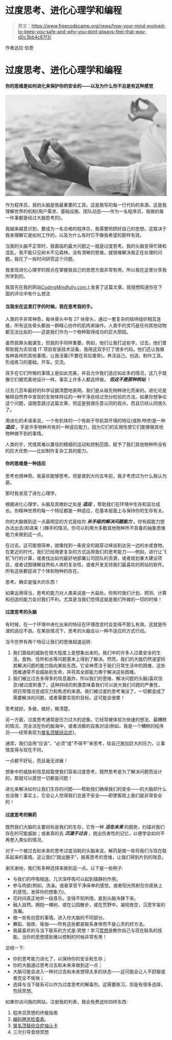 # 过度思考、进化心理学和编程

> 原文：<https://www.freecodecamp.org/news/how-your-mind-evolved-to-keep-you-safe-and-why-you-dont-always-feel-that-way-d0c3bb4c87f3/>

作者达拉·伯恩

# 过度思考、进化心理学和编程

#### 你的思维是如何进化来保护你的安全的——以及为什么你不总是有这种感觉

![wEEMZOdkUTOclyJTS9pSwtic9t8uwwqZXgLt](img/1ab03ab4ecd52559637bcd67ac922e8a.png)

作为程序员，我的头脑是我最重要的工具。这是我写的每一行代码的来源。这是我理解世界的机制(用户需求、基础设施、团队动态——作为一名程序员，我做的每一件事都是经过大脑思考的)。

我越来越意识到，要成为一名合格的程序员，我需要照顾好自己的思想。这取决于我来理解它是如何工作的，以及为什么有时它不像我希望的那样有效。

当我的头脑不正常时，我面临的最大问题之一就是过度思考。我的头脑变得忙碌和混乱，我不能只见树木不见森林。没有清晰的思维，就很难解决我正在处理的问题。我花了一些时间研究这个问题。

我发现进化心理学的观点在掌握我自己的思想方面非常有用，所以我在这里分享我所学到的。

我首先在我的网站[CodingMindfully.com](http://codingmindfully.com/how-your-mind-evolved-to-keep-you-safe-and-why-you-dont-always-feel-that-way/)上发表了这篇文章。我很想知道你在下面的评论中有什么想法

#### 当我坐在这里打字的时候，我在思考我的手。

人类的手非常神奇。每块骨头中有 27 块骨头，通过一套复杂的结缔组织相互连接，所有这些骨头都由一群精心协作的肌肉来操作。人类手的灵巧是任何其他动物都无法比拟的——这是我们作为一个物种取得成功的巨大原因。

虽然我靠头脑谋生，但我的手同样重要。例如，他们让我打这些字。过去，他们曾帮助我为实验或 IT 项目安装技术设备。我用这双手打了很多代码。他们还让我做各种各样的其他事情，让我活着(不要在背后傻笑)。养活自己。创造。制作工具。形成练习的基础。开车。交流。

双手在它们所做的事情上是如此完美，并且允许我们适应如此多的情况，这几乎就像它们被完美地设计一样。事实上许多人都这样做。 ***但这不是那种网站*** ！

过去几百年最好的科学证据清楚地表明，我们是从祖先物种进化而来的。进化论是解释自然界中发现的生物体特征的一种干净且经过充分检验的方法。如果你想争论这个问题，请随意跳过这篇文章，但这是我很乐意认同的观点，而且已经认同很久了。

用进化的术语来说，一个有机体的一个有助于导航其环境的特征(或称*特性*)是一种 ***适应*** 。手是许多物种共有的一种适应能力，因为它们的实用性使它们能够做其他物种做不到的事情。

人类的手，凭借其难以置信的精细的运动和控制范围，赋予了我们其他物种所没有的巨大优势——比如制作复杂工具的能力。

#### 你的思维是一种适应

思考也很神奇。我喜欢能够思考。但是直到大约五年前，我才考虑过为什么我认为是。

那时我发现了进化心理学。

根据进化心理学，头脑及其微妙之处是 ***适应*** ，帮助我们在环境中生存和茁壮成长。你精神世界的每一个特征都是一种适应，在基本层面上与保持你的生存有关。

你的大脑做到这一点最明显的方式是给你 ***杀手级的解决问题能力*** 。你有超能力想办法出去(和进来！)棘手的情况。你可以利用大多数其他物种所不具备的抽象思维能力来做到这一点。

在过去，这可能很简单，就像找到一条安全的路穿过峡谷到达另一边的水或食物。在更近的时代，我们已经用更复杂的方式运用我们的思考能力——例如，进行让飞机飞行的计算，或者找出如何最好地部署公司团队的资源，或者规划重大建设项目，或者试图理解自然和人体的复杂性，或者开发支持我们最喜欢的网站的软件。所有这些都促进了个体和物种的存在。

思考。确实是强大的东西！

如果运用得当，思考的能力对人类来说是一大益处。但有时我们计划、预测、计算和创造的能力会对我们不利。尤其是当我们觉得这就是我们所做的一切的时候！

#### 过度思考的头脑

有时候，在一个环境中进化出来的特征在环境改变时会变得不那么有效。这就是所谓的适应不良。在某些情况下，思考的头脑会以一种不适应的方式行动。

当今世界有两个特征让我们的思维超速运转:

1.  我们面临的威胁在很大程度上是想象出来的。我们中的许多人过着安全的生活，食物、住所和水等问题基本上得到了解决。然而，我们的大脑仍然渴望将其解决问题的能力指向某些东西。它全神贯注于我们日常生活中的困难，这些困难通常不会威胁到生命，并将其全部能力用于解决这些困难。
2.  我们被比过去多得多的信息轰炸，所以我们的思维、解决问题的头脑(喜欢信息)被过度刺激了。这种持续的刺激意味着我们可以放大我们问题的严重性，把日常情况变成压力和焦虑的来源。我们被过度的思考淹没了。一切都变成了需要解决的问题，或者需要实现的目标。这可能会很累！

思考就好。多做，做好，做清楚。

另一方面，过度思考通常是压力过大的迹象。它经常被体验为快速的想法、最糟糕的情况、完全活在你的脑海中，或者消极的自我对话(例如，我是一个糟糕的程序员——经常表现为[冒名顶替综合症](http://codingmindfully.com/how-i-beat-impostor-syndrome/))。

通常，我们会用“应该”、“必须”或“不得不”来思考，给自己施加巨大的压力，让事情变得与现在不同。

一点都不好玩，而且毫无进展！

想象中的威胁和信息超载使我们容易过度思考。既然思考是为了解决问题而设计的，那就可以感觉一切都是问题！

进化来解决如何让我们生存的问题——帮助我们确保我们的安全——的大脑却什么也没做！事实上，它会让人觉得我们总是不安全——即使客观上我们是非常安全的！

#### 过度思考的解药

既然我们大脑的主要目标是我们的生存，它有一种 ***活在未来*** 的趋势，扫描对我们存在的可能威胁；或者真的去 ***沉湎于过去*** ，挑出伤害性的记忆，以便学会如何不再卷入类似的情况。

对于一个被过去和未来的思考过度消耗的头脑来说，解药是做一些将我们与现在联系起来的事情。这让我们“跳出圈子”，脱离思考的思维，让我们得到片刻的喘息。

谢天谢地，我们有多种选择来做到这一点。以下是一些例子:

*   与我们的呼吸相连。几次深呼吸可以起到镇静的作用。
*   参与肉欲(例如，洗澡。或者享受干净床单的感觉。或者阳光照射在你皮肤上的感觉。发挥你的想象力)。
*   花时间真正地听一段音乐。变得不知所措，直到头脑冷静下来。
*   融入自然。拥抱一棵树，或在公园散步，或在荒野中。凝视夜空，沉思宇宙的浩瀚。
*   做一些有创意的事情。进入你大脑的不同部分。
*   舞蹈、锻炼、瑜伽——所有这些都是联系身体而不是心灵的好方法。
*   我最喜欢的与当下联系的方式是:冥想！学习[冥想](http://codingmindfully.com/why-this-software-developer-teaches-meditation/)是教你自己与现在联系的技能。当你的思想感到难以控制的时候非常有用！

总结一下:

*   你的思考能力进化了，以保持你的安全和生存；
*   你的大脑通过思考过去和未来来做到这一点；
*   大脑可能会进入一种对过去和未来想得太多的状态——这可能会让人不舒服或者完全不愉快；
*   选择与当下联系可以作为过度思考的解毒剂。这需要练习，但是有很多选择，包括冥想。

如果你访问我的网站，注册我的列表，我会免费送你四样东西:

1.  程序员冥想的终极指南
2.  [编码倦怠检查表](http://codingmindfully.com/burnout-checklist/)。
3.  [冒名顶替综合症抽认卡](http://codingmindfully.com/impostor-flashcard)
4.  三次引导音频冥想